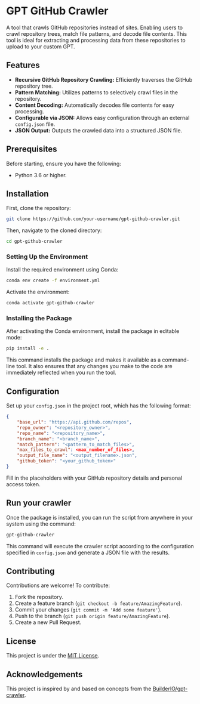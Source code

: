# GPT GitHub Crawler

A tool that crawls GitHub repositories instead of sites. Enabling users to crawl repository trees, match file patterns, and decode file contents. This tool is ideal for extracting and processing data from these repositories to upload to your custom GPT.

## Features

- **Recursive GitHub Repository Crawling:** Efficiently traverses the GitHub repository tree.
- **Pattern Matching:** Utilizes patterns to selectively crawl files in the repository.
- **Content Decoding:** Automatically decodes file contents for easy processing.
- **Configurable via JSON:** Allows easy configuration through an external `config.json` file.
- **JSON Output:** Outputs the crawled data into a structured JSON file.

## Prerequisites

Before starting, ensure you have the following:
- Python 3.6 or higher.

## Installation

First, clone the repository:

```bash
git clone https://github.com/your-username/gpt-github-crawler.git
```

Then, navigate to the cloned directory:

```bash
cd gpt-github-crawler
```

### Setting Up the Environment

Install the required environment using Conda:

```bash
conda env create -f environment.yml
```

Activate the environment:

```bash
conda activate gpt-github-crawler
```

### Installing the Package

After activating the Conda environment, install the package in editable mode:

```bash
pip install -e .
```

This command installs the package and makes it available as a command-line tool. It also ensures that any changes you make to the code are immediately reflected when you run the tool.

## Configuration

Set up your `config.json` in the project root, which has the following format:

```json
{
    "base_url": "https://api.github.com/repos",
    "repo_owner": "<repository_owner>",
    "repo_name": "<repository_name>",
    "branch_name": "<branch_name>",
    "match_pattern": "<pattern_to_match_files>",
    "max_files_to_crawl": <max_number_of_files>,
    "output_file_name": "<output_filename>.json",
    "github_token": "<your_github_token>"
}
```

Fill in the placeholders with your GitHub repository details and personal access token.

## Run your crawler

Once the package is installed, you can run the script from anywhere in your system using the command:

```bash
gpt-github-crawler
```

This command will execute the crawler script according to the configuration specified in `config.json` and generate a JSON file with the results.

## Contributing

Contributions are welcome! To contribute:

1. Fork the repository.
2. Create a feature branch (`git checkout -b feature/AmazingFeature`).
3. Commit your changes (`git commit -m 'Add some feature'`).
4. Push to the branch (`git push origin feature/AmazingFeature`).
5. Create a new Pull Request.

## License

This project is under the [MIT License](LICENSE.md).

## Acknowledgements

This project is inspired by and based on concepts from the [BuilderIO/gpt-crawler](https://github.com/BuilderIO/gpt-crawler).
